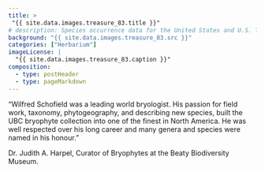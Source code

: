```yaml
---
title: >
 "{{ site.data.images.treasure_83.title }}"
# description: Species occurrence data for the United States and U.S. Territories.
background: "{{ site.data.images.treasure_83.src }}"
categories: ["Herbarium"]
imageLicense: |
  "{{ site.data.images.treasure_83.caption }}"
composition:
  - type: postHeader
  - type: pageMarkdown
---
```


“Wilfred Schofield was a leading world bryologist. His passion for field work, taxonomy, phytogeography, and describing new species, built the UBC bryophyte collection into one of the finest in North America. He was well respected over his long career and many genera and species were named in his honour.”

Dr. Judith A. Harpel, Curator of Bryophytes at the Beaty Biodiversity Museum. 